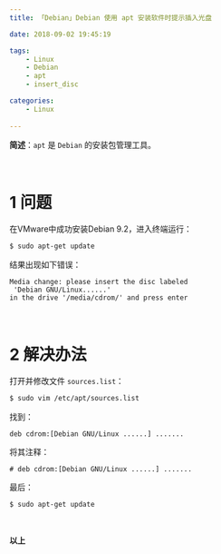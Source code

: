 ```yaml
---
title: 「Debian」Debian 使用 apt 安装软件时提示插入光盘

date: 2018-09-02 19:45:19

tags:
    - Linux
    - Debian
    - apt
    - insert_disc

categories:
    - Linux
 
---
```


**简述**：`apt` 是 `Debian` 的安装包管理工具。

<!-- more -->
<br />

# 1 问题
在VMware中成功安装Debian 9.2，进入终端运行：
```bash
$ sudo apt-get update
```

结果出现如下错误：
```
Media change: please insert the disc labeled
 'Debian GNU/Linux......'
in the drive '/media/cdrom/' and press enter
```

<br />



# 2 解决办法

打开并修改文件 `sources.list`：
```bash
$ sudo vim /etc/apt/sources.list
```

找到：
```
deb cdrom:[Debian GNU/Linux ......] .......
```

将其注释：
```           
# deb cdrom:[Debian GNU/Linux ......] .......            

```

最后：
```bash
$ sudo apt-get update
```





<br />

**以上**